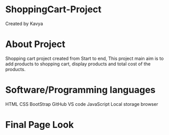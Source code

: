 # ShoppingCart-Project
Created by Kavya

# About Project
Shopping cart project created from Start to end, This project main aim is to add products to shopping cart, display products and total cost of the products.

# Software/Programming languages
HTML
CSS
BootStrap
GitHub
VS code
JavaScript
Local storage browser

# Final Page Look
